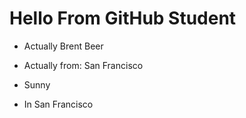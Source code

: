 # Hello From GitHub Student

- Actually Brent Beer
- Actually from: San Francisco


- Sunny
- In San Francisco

